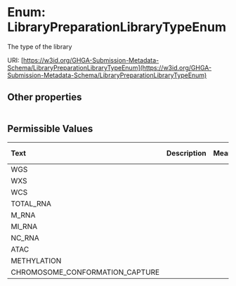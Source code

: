 
# Enum: LibraryPreparationLibraryTypeEnum


The type of the library

URI: [https://w3id.org/GHGA-Submission-Metadata-Schema/LibraryPreparationLibraryTypeEnum](https://w3id.org/GHGA-Submission-Metadata-Schema/LibraryPreparationLibraryTypeEnum)


## Other properties

|  |  |  |
| --- | --- | --- |

## Permissible Values

| Text | Description | Meaning | Other Information |
| :--- | :---: | :---: | ---: |
| WGS |  |  |  |
| WXS |  |  |  |
| WCS |  |  |  |
| TOTAL_RNA |  |  |  |
| M_RNA |  |  |  |
| MI_RNA |  |  |  |
| NC_RNA |  |  |  |
| ATAC |  |  |  |
| METHYLATION |  |  |  |
| CHROMOSOME_CONFORMATION_CAPTURE |  |  |  |

